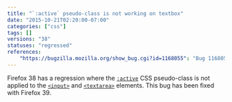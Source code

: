 ```yaml
---
title: "`:active` pseudo-class is not working on textbox"
date: "2015-10-21T02:20:00-07:00"
categories: ["css"]
tags: []
versions: "38"
statuses: "regressed"
references:
    "https://bugzilla.mozilla.org/show_bug.cgi?id=1168055": "Bug 1168055 - Active Pseudo class not working for textbox in firefox 38"
---
```

Firefox 38 has a regression where the [`:active`](https://developer.mozilla.org/en-US/docs/Web/CSS/:active) CSS pseudo-class is not applied to the [`<input>`](https://developer.mozilla.org/en-US/docs/Web/HTML/Element/input) and [`<textarea>`](https://developer.mozilla.org/en-US/docs/Web/HTML/Element/textarea) elements. This bug has been fixed with Firefox 39.
